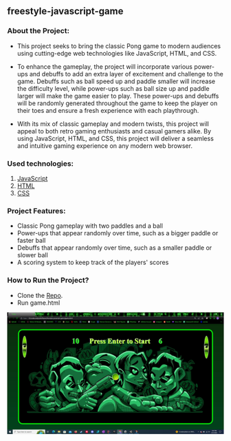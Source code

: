 ## freestyle-javascript-game

### About the Project:

- This project seeks to bring the classic Pong game to modern audiences using cutting-edge web technologies like JavaScript, HTML, and CSS.

- To enhance the gameplay, the project will incorporate various power-ups and debuffs to add an extra layer of excitement and challenge to the game. Debuffs such as ball speed up and paddle smaller will increase the difficulty level, while power-ups such as ball size up and paddle larger will make the game easier to play. These power-ups and debuffs will be randomly generated throughout the game to keep the player on their toes and ensure a fresh experience with each playthrough.

- With its mix of classic gameplay and modern twists, this project will appeal to both retro gaming enthusiasts and casual gamers alike. By using JavaScript, HTML, and CSS, this project will deliver a seamless and intuitive gaming experience on any modern web browser.

### Used technologies:
1. [JavaScript](https://en.wikipedia.org/wiki/JavaScript)
2. [HTML](https://en.wikipedia.org/wiki/HTML)
3. [CSS](https://en.wikipedia.org/wiki/CSS)

### Project Features:
- Classic Pong gameplay with two paddles and a ball
- Power-ups that appear randomly over time, such as a bigger paddle or faster ball
- Debuffs that appear randomly over time, such as a smaller paddle or slower ball
- A scoring system to keep track of the players' scores

### How to Run the Project?
- Clone the [Repo](https://github.com/CodecoolGlobal/freestyle-javascript-game.git).
- Run game.html

![printScreen](printScreen.jpg)

